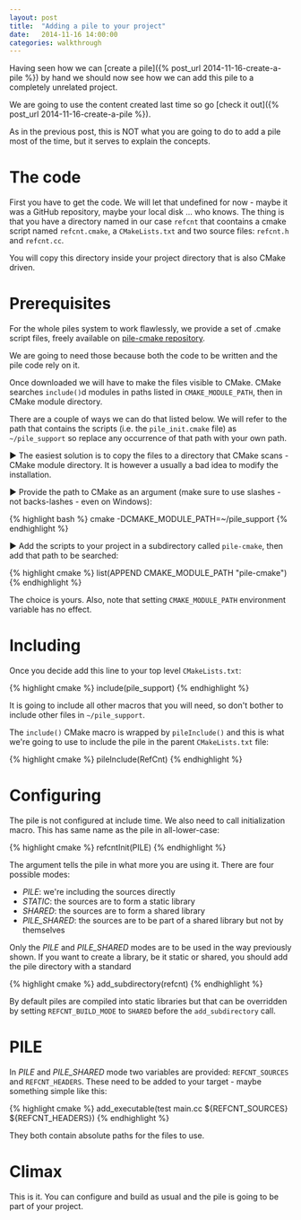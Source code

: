 ```yaml
---
layout: post
title:  "Adding a pile to your project"
date:   2014-11-16 14:00:00
categories: walkthrough
---
```


Having seen how we can [create a pile]({% post_url 2014-11-16-create-a-pile %})
by hand we should now see how we can add this 
pile to a completely unrelated project.

We are going to use the content created last time
so go [check it out]({% post_url 2014-11-16-create-a-pile %}).

As in the previous post, this is NOT what you
are going to do to add a pile most of the time,
but it serves to explain the concepts.


The code
========

First you have to get the code. We will let that
undefined for now - maybe it was a GitHub repository,
maybe your local disk ... who knows. The thing is that
you have a directory named in our case `refcnt`
that coontains a cmake script named `refcnt.cmake`,
a `CMakeLists.txt` and two source files: `refcnt.h`
and `refcnt.cc`.

You will copy this directory inside your project
directory that is also CMake driven.


Prerequisites
=============

For the whole piles system to work flawlessly, we provide
a set of .cmake script files, freely available on
[pile-cmake repository](https://github.com/pile-contributors/pile-cmake).

We are going to need those because both the code to be
written and the pile code rely on it.

Once downloaded we will have to make the files visible
to CMake. CMake searches `include()`d modules in
paths listed in `CMAKE_MODULE_PATH`, then in CMake module
directory.

There are a couple of ways we can do that
listed below. We will refer to the path that contains the
scripts (i.e. the `pile_init.cmake` file) as `~/pile_support`
so replace any occurrence of that path with your own path.

► The easiest solution is to copy the files to a directory that
CMake scans - CMake module directory. It is however a
usually a bad idea to modify the installation.

► Provide the path to CMake as an argument (make sure to
use slashes - not backs-lashes - even on Windows):

{% highlight bash %}
cmake -DCMAKE_MODULE_PATH=~/pile_support
{% endhighlight %}

► Add the scripts to your project in a subdirectory called
`pile-cmake`, then add that path to be searched:

{% highlight cmake %}
list(APPEND CMAKE_MODULE_PATH "pile-cmake")
{% endhighlight %}

The choice is yours. Also, note that setting
`CMAKE_MODULE_PATH` environment variable has no effect.

Including
=========

Once you decide add this line to your top level `CMakeLists.txt`:

{% highlight cmake %}
include(pile_support)
{% endhighlight %}

It is going to include all other macros that you will need,
so don't bother to include other files in `~/pile_support`.

The `include()` CMake macro is wrapped by `pileInclude()`
and this is what we're going to use to include the pile
in the parent `CMakeLists.txt` file:

{% highlight cmake %}
pileInclude(RefCnt)
{% endhighlight %}


Configuring
===========

The pile is not configured at include time. We also need to
call initialization macro. This has same name as the pile
in all-lower-case:

{% highlight cmake %}
refcntInit(PILE)
{% endhighlight %}

The argument tells the pile in what more you are using it.
There are four possible modes:

- *PILE*: we're including the sources directly
- *STATIC*: the sources are to form a static library
- *SHARED*: the sources are to form a shared library
- *PILE_SHARED*: the sources are to be part of a shared library
but not by themselves

Only the *PILE* and *PILE_SHARED* modes are to be used
in the way previously shown.
If you want to create a library, be it static or shared,
you should add the pile directory with a standard

{% highlight cmake %}
add_subdirectory(refcnt)
{% endhighlight %}

By default piles are compiled into static libraries but
that can be overridden by setting `REFCNT_BUILD_MODE`
to `SHARED` before the `add_subdirectory` call.


PILE
====

In *PILE* and *PILE_SHARED* mode two variables are provided:
`REFCNT_SOURCES` and `REFCNT_HEADERS`. These need to be added
to your target - maybe something simple like this:

{% highlight cmake %}
add_executable(test
    main.cc
    ${REFCNT_SOURCES}
    ${REFCNT_HEADERS})
{% endhighlight %}

They both contain absolute paths for the files to use.


Climax
======

This is it. You can configure and build as usual
and the pile is going to be part of your project.

